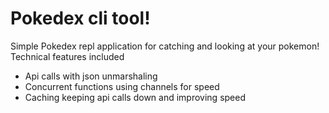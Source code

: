 # Pokedex cli tool!

Simple Pokedex repl application for catching and looking at your pokemon!
Technical features included
- Api calls with json unmarshaling 
- Concurrent functions using channels for speed
- Caching keeping api calls down and improving speed
